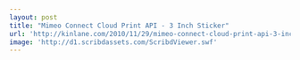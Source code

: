 ```yaml
---
layout: post
title: "Mimeo Connect Cloud Print API - 3 Inch Sticker"
url: 'http://kinlane.com/2010/11/29/mimeo-connect-cloud-print-api-3-inch-sticker/'
image: 'http://d1.scribdassets.com/ScribdViewer.swf'
---
```


